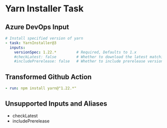 # Yarn Installer Task

## Azure DevOps Input

```yaml
# Install specified version of yarn
- task: YarnInstaller@3
  inputs:
    versionSpec: 1.22.*         # Required, Defaults to 1.x
    #checkLatest: false         # Whether to download the latest matching version, Defaults to false
    #includePrerelease: false   # Whether to include prerelease versions, Defaults to false
```

## Transformed Github Action

```yaml
- run: npm install yarn@"1.22.*"
```

## Unsupported Inputs and Aliases

- checkLatest
- includePrerelease
